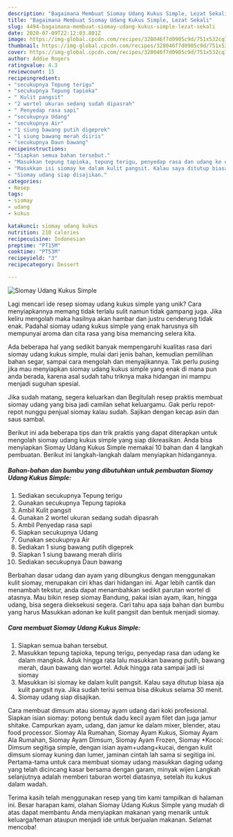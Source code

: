 ```yaml
---
description: "Bagaimana Membuat Siomay Udang Kukus Simple, Lezat Sekali"
title: "Bagaimana Membuat Siomay Udang Kukus Simple, Lezat Sekali"
slug: 4494-bagaimana-membuat-siomay-udang-kukus-simple-lezat-sekali
date: 2020-07-09T22:12:03.801Z
image: https://img-global.cpcdn.com/recipes/328046f7d0905c9d/751x532cq70/siomay-udang-kukus-simple-foto-resep-utama.jpg
thumbnail: https://img-global.cpcdn.com/recipes/328046f7d0905c9d/751x532cq70/siomay-udang-kukus-simple-foto-resep-utama.jpg
cover: https://img-global.cpcdn.com/recipes/328046f7d0905c9d/751x532cq70/siomay-udang-kukus-simple-foto-resep-utama.jpg
author: Addie Rogers
ratingvalue: 4.3
reviewcount: 15
recipeingredient:
- "secukupnya Tepung terigu"
- "secukupnya Tepung tapioka"
- " Kulit pangsit"
- "2 wortel ukuran sedang sudah dipasrah"
- " Penyedap rasa sapi"
- "secukupnya Udang"
- "secukupnya Air"
- "1 siung bawang putih digeprek"
- "1 siung bawang merah diiris"
- "secukupnya Daun bawang"
recipeinstructions:
- "Siapkan semua bahan tersebut."
- "Masukkan tepung tapioka, tepung terigu, penyedap rasa dan udang ke dalam mangkok. Aduk hingga rata lalu masukkan bawang putih, bawang merah, daun bawang dan wortel. Aduk hingga rata sampai jadi isi siomay"
- "Masukkan isi siomay ke dalam kulit pangsit. Kalau saya ditutup biasa aja kulit pangsit nya. Jika sudah terisi semua bisa dikukus selama 30 menit."
- "Siomay udang siap disajikan."
categories:
- Resep
tags:
- siomay
- udang
- kukus

katakunci: siomay udang kukus 
nutrition: 210 calories
recipecuisine: Indonesian
preptime: "PT15M"
cooktime: "PT53M"
recipeyield: "3"
recipecategory: Dessert

---
```



![Siomay Udang Kukus Simple](https://img-global.cpcdn.com/recipes/328046f7d0905c9d/751x532cq70/siomay-udang-kukus-simple-foto-resep-utama.jpg)

Lagi mencari ide resep siomay udang kukus simple yang unik? Cara menyiapkannya memang tidak terlalu sulit namun tidak gampang juga. Jika keliru mengolah maka hasilnya akan hambar dan justru cenderung tidak enak. Padahal siomay udang kukus simple yang enak harusnya sih mempunyai aroma dan cita rasa yang bisa memancing selera kita.

Ada beberapa hal yang sedikit banyak mempengaruhi kualitas rasa dari siomay udang kukus simple, mulai dari jenis bahan, kemudian pemilihan bahan segar, sampai cara mengolah dan menyajikannya. Tak perlu pusing jika mau menyiapkan siomay udang kukus simple yang enak di mana pun anda berada, karena asal sudah tahu triknya maka hidangan ini mampu menjadi suguhan spesial.

Jika sudah matang, segera keluarkan dan Begitulah resep praktis membuat siomay udang yang bisa jadi camilan sehat keluargamu. Gak perlu repot-repot nunggu penjual siomay kalau sudah. Sajikan dengan kecap asin dan saus sambal.


Berikut ini ada beberapa tips dan trik praktis yang dapat diterapkan untuk mengolah siomay udang kukus simple yang siap dikreasikan. Anda bisa menyiapkan Siomay Udang Kukus Simple memakai 10 bahan dan 4 langkah pembuatan. Berikut ini langkah-langkah dalam menyiapkan hidangannya.

<!--inarticleads1-->

##### Bahan-bahan dan bumbu yang dibutuhkan untuk pembuatan Siomay Udang Kukus Simple:

1. Sediakan secukupnya Tepung terigu
1. Gunakan secukupnya Tepung tapioka
1. Ambil  Kulit pangsit
1. Gunakan 2 wortel ukuran sedang sudah dipasrah
1. Ambil  Penyedap rasa sapi
1. Siapkan secukupnya Udang
1. Gunakan secukupnya Air
1. Sediakan 1 siung bawang putih digeprek
1. Siapkan 1 siung bawang merah diiris
1. Sediakan secukupnya Daun bawang


Berbahan dasar udang dan ayam yang dibungkus dengan menggunakan kulit siomay, merupakan ciri khas dari hidangan ini. Agar lebih cantik dan menambah tekstur, anda dapat menambahkan sedikit parutan wortel di atasnya. Mau bikin resep siomay Bandung, pakai isian ayam, ikan, hingga udang, bisa segera dieksekusi segera. Cari tahu apa saja bahan dan bumbu yang harus Masukkan adonan ke kulit pangsit dan bentuk menjadi siomay. 

<!--inarticleads2-->

##### Cara membuat Siomay Udang Kukus Simple:

1. Siapkan semua bahan tersebut.
1. Masukkan tepung tapioka, tepung terigu, penyedap rasa dan udang ke dalam mangkok. Aduk hingga rata lalu masukkan bawang putih, bawang merah, daun bawang dan wortel. Aduk hingga rata sampai jadi isi siomay
1. Masukkan isi siomay ke dalam kulit pangsit. Kalau saya ditutup biasa aja kulit pangsit nya. Jika sudah terisi semua bisa dikukus selama 30 menit.
1. Siomay udang siap disajikan.


Cara membuat dimsum atau siomay ayam udang dari koki profesional. Siapkan isian siomay: potong bentuk dadu kecil ayam filet dan juga jamur shitake. Campurkan ayam, udang, dan jamur ke dalam mixer, blender, atau food processor. Siomay Ala Rumahan, Siomay Ayam Kukus, Siomay Ayam Ala Rumahan, Siomay Ayam Dimsum, Siomay Ayam Frozen, Siomay *Kocoi: Dimsum segitiga simple, dengan isian ayam+udang+kucai, dengan kulit dimsum siomay kuning dan lumer, jaminan cintah lah sama si segitiga ini. Pertama-tama untuk cara membuat siomay udang masukkan daging udang yang telah dicincang kasar bersama dengan garam, minyak wijen Langkah selanjutnya adalah memberi taburan wortel diatasnya, setelah itu kukus dalam wadah. 

Terima kasih telah menggunakan resep yang tim kami tampilkan di halaman ini. Besar harapan kami, olahan Siomay Udang Kukus Simple yang mudah di atas dapat membantu Anda menyiapkan makanan yang menarik untuk keluarga/teman ataupun menjadi ide untuk berjualan makanan. Selamat mencoba!
